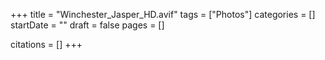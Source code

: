 +++
title = "Winchester_Jasper_HD.avif"
tags = ["Photos"]
categories = []
startDate = ""
draft = false
pages = []

citations = []
+++
